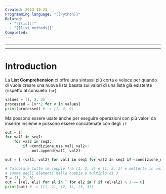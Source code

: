 ```yaml
---
Created: 2023-10-23
Programming language: "[[Python]]"
Related:
  - "[[list]]"
  - "[[list methods]]"
Completed:
---
```

---
---
# Introduction
La **List Comprehension** ci offre una sintassi più corta e veloce per quando di vuole creare una nuova lista basata sui valori di una lista già esistente (rispetto al consueto `for`)

```python
values = [1, 2, 3]
processed = [v**2 for v in values]
print(processed) # -> [1, 4, 9]
```

Ma possono essere usate anche per eseguire operazioni con più valori da inserire insieme e possono essere concatenate con degli `if`

```python
out = []
for val1 in seq1:
    for val2 in seq2:
        if <condizione_usa_val1_val2>:
            out.append(val1, val2)

out = [ (val1, val2) for val1 in seq1 for val2 in seq2 if <condizione_usa_val1_val2>]

# Calcolare tutte le coppie fra (1, 2, 3) e (1, 2, 3) e metterle in una lista SOLO se la
# somma degli elementi nelle coppia è multiplo di 3
T = (1, 2, 3)
out = [(el, el2) for el in T for el2 in T if (el+el2) % 3 == 0]
print(out) # -> [(1, 2), (2, 1), (3, 3)]
```